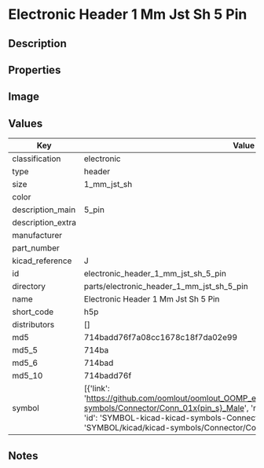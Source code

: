 # Electronic Header 1 Mm Jst Sh 5 Pin

## Description

## Properties


## Image


## Values

| Key | Value |
| --- | --- |
| classification | electronic |
| type | header |
| size | 1_mm_jst_sh |
| color |  |
| description_main | 5_pin |
| description_extra |  |
| manufacturer |  |
| part_number |  |
| kicad_reference | J |
| id | electronic_header_1_mm_jst_sh_5_pin |
| directory | parts/electronic_header_1_mm_jst_sh_5_pin |
| name | Electronic Header 1 Mm Jst Sh 5 Pin |
| short_code | h5p |
| distributors | [] |
| md5 | 714badd76f7a08cc1678c18f7da02e99 |
| md5_5 | 714ba |
| md5_6 | 714bad |
| md5_10 | 714badd76f |
| symbol | [{'link': 'https://github.com/oomlout/oomlout_OOMP_eda_V2/tree/main/SYMBOL/kicad/kicad-symbols/Connector/Conn_01x{pin_s}_Male', 'name': 'Connector : Conn_01x05_Male', 'id': 'SYMBOL-kicad-kicad-symbols-Connector-Conn_01x05_Male', 'directory': 'SYMBOL/kicad/kicad-symbols/Connector/Conn_01x05_Male/'}] |

## Notes

